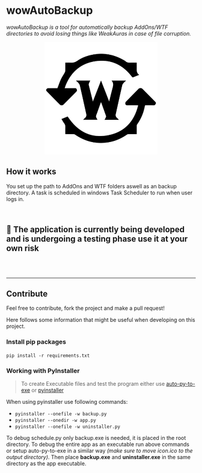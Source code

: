 # wowAutoBackup

_wowAutoBackup is a tool for automatically backup AddOns/WTF directories to avoid losing things like WeakAuras in case of file corruption._

<center>
<img src="assets/icon.svg" alt="drawing" width="300"/>
</center>

## How it works

You set up the path to AddOns and WTF folders aswell as an backup directory.
A task is scheduled in windows Task Scheduler to run when user logs in.

<br>

## 🚧 The application is currently being developed and is undergoing a testing phase **use it at your own risk**

<br>

<br>

---

## Contribute

Feel free to contribute, fork the project and make a pull request!

Here follows some information that might be useful when developing on this project.

### Install pip packages

`pip install -r requirements.txt`

### Working with PyInstaller

> To create Executable files and test the program either use [auto-py-to-exe](https://pypi.org/project/auto-py-to-exe/) or [pyinstaller](https://pypi.org/project/pyinstaller/)

When using pyinstaller use following commands:

- `pyinstaller --onefile -w backup.py`
- `pyinstaller --onedir -w app.py`
- `pyinstaller --onefile -w uninstaller.py`

To debug schedule.py only backup.exe is needed, it is placed in the root directory.
To debug the entire app as an executable run above commands or setup auto-py-to-exe in a similar way _(make sure to move icon.ico to the output directory)_. Then place **backup.exe** and **uninstaller.exe** in the same directory as the app executable.
